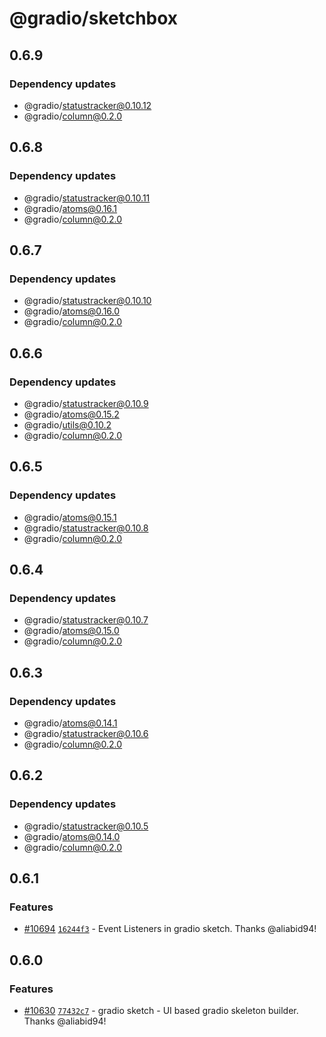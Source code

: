 # @gradio/sketchbox

## 0.6.9

### Dependency updates

- @gradio/statustracker@0.10.12
- @gradio/column@0.2.0

## 0.6.8

### Dependency updates

- @gradio/statustracker@0.10.11
- @gradio/atoms@0.16.1
- @gradio/column@0.2.0

## 0.6.7

### Dependency updates

- @gradio/statustracker@0.10.10
- @gradio/atoms@0.16.0
- @gradio/column@0.2.0

## 0.6.6

### Dependency updates

- @gradio/statustracker@0.10.9
- @gradio/atoms@0.15.2
- @gradio/utils@0.10.2
- @gradio/column@0.2.0

## 0.6.5

### Dependency updates

- @gradio/atoms@0.15.1
- @gradio/statustracker@0.10.8
- @gradio/column@0.2.0

## 0.6.4

### Dependency updates

- @gradio/statustracker@0.10.7
- @gradio/atoms@0.15.0
- @gradio/column@0.2.0

## 0.6.3

### Dependency updates

- @gradio/atoms@0.14.1
- @gradio/statustracker@0.10.6
- @gradio/column@0.2.0

## 0.6.2

### Dependency updates

- @gradio/statustracker@0.10.5
- @gradio/atoms@0.14.0
- @gradio/column@0.2.0

## 0.6.1

### Features

- [#10694](https://github.com/gradio-app/gradio/pull/10694) [`16244f3`](https://github.com/gradio-app/gradio/commit/16244f3c1cb1a65ac1f719142f8fab67512fbb25) - Event Listeners in gradio sketch.  Thanks @aliabid94!

## 0.6.0

### Features

- [#10630](https://github.com/gradio-app/gradio/pull/10630) [`77432c7`](https://github.com/gradio-app/gradio/commit/77432c7fa84c56ef76364bf23f4273e889a94a71) - gradio sketch - UI based gradio skeleton builder.  Thanks @aliabid94!